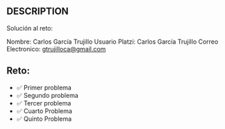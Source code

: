 ## DESCRIPTION

Solución al reto:

Nombre: Carlos García Trujillo
Usuario Platzi: Carlos García Trujillo
Correo Electronico: gtrujilloca@gmail.com

## Reto:

- ✅ Primer problema
- ✅ Segundo problema
- ✅ Tercer problema
- ✅ Cuarto Problema
- ✅ Quinto Problema
